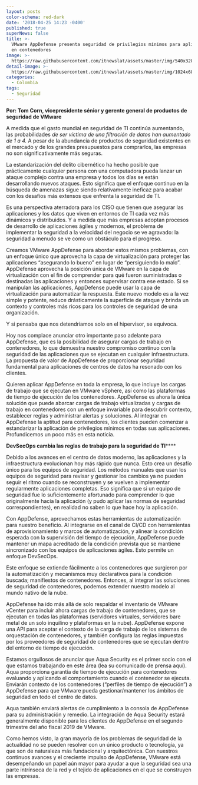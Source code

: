 ```yaml
---
layout: posts
color-schema: red-dark
date: '2018-04-25 14:23 -0400'
published: true
superNews: false
title: >-
  VMware AppDefense presenta seguridad de privilegios mínimos para aplicaciones
  en contenedores
image: >-
  https://raw.githubusercontent.com/itnewslat/assets/master/img/540x320/Ton-Corn-p.jpg
detail-image: >-
  https://raw.githubusercontent.com/itnewslat/assets/master/img/1024x680/Ton-Corn-g.jpg
categories:
  - Colombia
tags:
  - Seguridad
---
```

**Por: Tom Corn, vicepresidente sénior y gerente general de productos de seguridad de VMware**

A medida que el gasto mundial en seguridad de TI continúa aumentando, las probabilidades _de ser víctima de una filtración de datos han aumentado de 1 a 4._ A pesar de la abundancia de productos de seguridad existentes en el mercado y de los grandes presupuestos para comprarlos, las empresas no son significativamente más seguras. 

La estandarización del delito cibernético ha hecho posible que prácticamente cualquier persona con una computadora pueda lanzar un ataque complejo contra una empresa y todos los días se están desarrollando nuevos ataques. Esto significa que el enfoque continuo en la búsqueda de amenazas sigue siendo relativamente ineficaz para acabar con los desafíos más extensos que enfrenta la seguridad de TI.

Es una perspectiva aterradora para los CISO que tienen que asegurar las aplicaciones y los datos que viven en entornos de TI cada vez más dinámicos y distribuidos. Y a medida que más empresas adoptan procesos de desarrollo de aplicaciones ágiles y modernos, el problema de implementar la seguridad a la velocidad del negocio se ve agravado: la seguridad a menudo se ve como un obstáculo para el progreso.

Creamos VMware AppDefense para abordar estos mismos problemas, con un enfoque único que aprovecha la capa de virtualización para proteger las aplicaciones “asegurando lo bueno” en lugar de “persiguiendo lo malo”. AppDefense aprovecha la posición única de VMware en la capa de virtualización con el fin de comprender para qué fueron suministradas o destinadas las aplicaciones y entonces supervisar contra ese estado. Si se manipulan las aplicaciones, AppDefense puede usar la capa de virtualización para automatizar la respuesta. Este nuevo modelo es a la vez simple y potente, reduce drásticamente la superficie de ataque y brinda un contexto y controles más ricos para los controles de seguridad de una organización.

Y si pensaba que nos detendríamos solo en el hipervisor, se equivoca.

Hoy nos complace anunciar otro importante paso adelante para AppDefense, que es la posibilidad de asegurar cargas de trabajo en contenedores, lo que demuestra nuestro compromiso continuo con la seguridad de las aplicaciones que se ejecutan en cualquier infraestructura. La propuesta de valor de AppDefense de proporcionar seguridad fundamental para aplicaciones de centros de datos ha resonado con los clientes. 

Quieren aplicar AppDefense en toda la empresa, lo que incluye las cargas de trabajo que se ejecutan en VMware vSphere, así como las plataformas de tiempo de ejecución de los contenedores. AppDefense es ahora la única solución que puede abarcar cargas de trabajo virtualizadas y cargas de trabajo en contenedores con un enfoque invariable para descubrir contexto, establecer reglas y administrar alertas y soluciones. Al integrar en AppDefense la aptitud para contenedores, los clientes pueden comenzar a estandarizar la aplicación de privilegios mínimos en todas sus aplicaciones. Profundicemos un poco más en esta noticia.

**DevSecOps cambia las reglas de trabajo para la seguridad de TI******

Debido a los avances en el centro de datos moderno, las aplicaciones y la infraestructura evolucionan hoy más rápido que nunca. Esto crea un desafío único para los equipos de seguridad. Los métodos manuales que usan los equipos de seguridad para revisar y gestionar los cambios ya no pueden seguir el ritmo cuando se reconstruyen y se vuelven a implementar regularmente aplicaciones completas. Eso significa que si un equipo de seguridad fue lo suficientemente afortunado para comprender lo que originalmente hacía la aplicación (y pudo aplicar las normas de seguridad correspondientes), en realidad no saben lo que hace hoy la aplicación.

Con AppDefense, aprovechamos estas herramientas de automatización para nuestro beneficio. Al integrarse en el canal de CI/CD con herramientas de aprovisionamiento y marcos de automatización, y alinear la condición esperada con la supervisión del tiempo de ejecución, AppDefense puede mantener un mapa acreditado de la condición prevista que se mantiene sincronizado con los equipos de aplicaciones ágiles. Esto permite un enfoque DevSecOps.

Este enfoque se extiende fácilmente a los contenedores que surgieron por la automatización y mecanismos muy declarativos para la condición buscada; manifiestos de contenedores. Entonces, al integrar las soluciones de seguridad de contenedores, podemos extender nuestro modelo al mundo nativo de la nube.

AppDefense ha ido más allá de solo respaldar el inventario de VMware vCenter para incluir ahora cargas de trabajo de contenedores, que se ejecutan en todas las plataformas (servidores virtuales, servidores bare metal de un solo inquilino y plataformas en la nube). AppDefense expone una API para aceptar el contexto de la carga de trabajo de los sistemas de orquestación de contenedores, y también configura las reglas impuestas por los proveedores de seguridad de contenedores que se ejecutan dentro del entorno de tiempo de ejecución.

Estamos orgullosos de anunciar que Aqua Security es el primer socio con el que estamos trabajando en este área (lea su comunicado de prensa aquí). Aqua proporciona garantía de tiempo de ejecución para contenedores evaluando y aplicando el comportamiento cuando el contenedor se ejecuta. Enviarán contexto de los contenedores (“perfiles de tiempo de ejecución”) a AppDefense para que VMware pueda gestionar/mantener los ámbitos de seguridad en todo el centro de datos. 

Aqua también enviará alertas de cumplimiento a la consola de AppDefense para su administración y remedio. La integración de Aqua Security estará generalmente disponible para los clientes de AppDefense en el segundo trimestre del año fiscal 2019 de VMware.

Como hemos visto, la gran mayoría de los problemas de seguridad de la actualidad no se pueden resolver con un único producto o tecnología, ya que son de naturaleza más fundacional y arquitectónica. Con nuestros continuos avances y el creciente impulso de AppDefense, VMware está desempeñando un papel aún mayor para ayudar a que la seguridad sea una parte intrínseca de la red y el tejido de aplicaciones en el que se construyen las empresas.